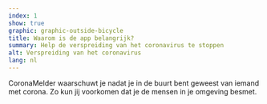 ```yaml
---
index: 1
show: true
graphic: graphic-outside-bicycle
title: Waarom is de app belangrijk?
summary: Help de verspreiding van het coronavirus te stoppen
alt: Verspreiding van het coronavirus
lang: nl
---
```


CoronaMelder waarschuwt je nadat je in de buurt bent geweest van iemand met corona. Zo kun jij voorkomen dat je de mensen in je omgeving besmet.